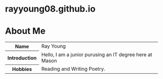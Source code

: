 # rayyoung08.github.io

<!DOCTYPE html>
<html>
<head>
</head>
<body>
  <h1>About Me</h1>
  <table>
    <tr>
      <th>Name</th>
      <td>Ray Young</td>
    </tr>
    <tr>
      <th>Introduction</th>
      <td>Hello, I am a junior purusing an IT degree here at Mason</td>
    </tr>
    <tr>
      <th>Hobbies</th>
      <td>Reading and Writing Poetry.</td>
    </tr>
  </table>
</body>
</html>
